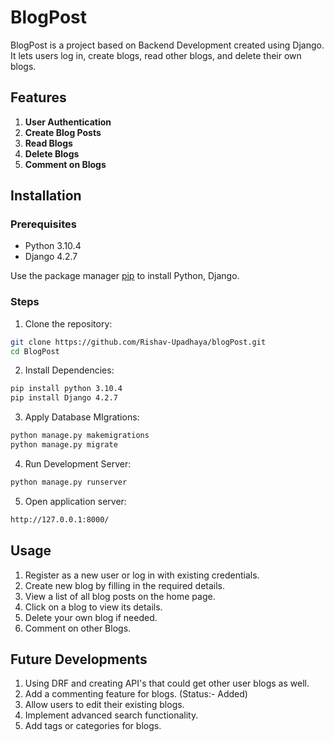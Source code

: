 # BlogPost

BlogPost is a project based on Backend Development created using Django. It lets users log in, create blogs, read other blogs, and delete their own blogs.

## Features

1. **User Authentication**
2. **Create Blog Posts**
3. **Read Blogs**
4. **Delete Blogs**
5. **Comment on Blogs**

## Installation

### Prerequisites

- Python 3.10.4
- Django 4.2.7

Use the package manager [pip](https://pip.pypa.io/en/stable/) to install Python, Django.

### Steps

1. Clone the repository:

```bash
git clone https://github.com/Rishav-Upadhaya/blogPost.git
cd BlogPost
```

2. Install Dependencies:

```bash
pip install python 3.10.4
pip install Django 4.2.7
```

3. Apply Database MIgrations:

```bash
python manage.py makemigrations
python manage.py migrate
```

4. Run Development Server:

```bash
python manage.py runserver
```

5. Open application server:

```bash
http://127.0.0.1:8000/
```

## Usage

1. Register as a new user or log in with existing credentials.
2. Create new blog by filling in the required details.
3. View a list of all blog posts on the home page.
4. Click on a blog to view its details.
5. Delete your own blog if needed.
6. Comment on other Blogs.

## Future Developments

1. Using DRF and creating API's that could get other user blogs as well.
2. Add a commenting feature for blogs. (Status:- Added)
3. Allow users to edit their existing blogs.
4. Implement advanced search functionality.
5. Add tags or categories for blogs.

